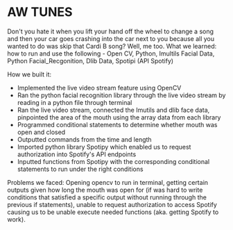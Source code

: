  # AW TUNES
Don't you hate it when you lift your hand off the wheel to change a song and then your car goes crashing into the car next to you because all you wanted to do was skip that Cardi B song? Well, me too.
What we learned: how to run and use the following - 
Open CV, Python, Imultils Facial Data, Python Facial_Recgonition, Dlib Data, Spotipi (API Spotify)

How we built it: 
- Implemented the live video stream feature using OpenCV
- Ran the python facial recognition library through the live video stream by reading in a python file through terminal
- Ran the live video stream, connected the Imutils and dlib face data, pinpointed the area of the mouth using the array data from each library
- Programmed conditional statements to determine whether mouth was open and closed 
- Outputted commands from the time and length
- Imported python library Spotipy which enabled us to request authorization into Spotify's API endpoints
- Inputted functions from Spotipy with the corresponding conditional statements to run under the right conditions

Problems we faced:
Opening opencv to run in terminal, getting certain outputs given how long the mouth was open for (if was hard to write conditions that satisfied a specific output without running through the previous if statements), unable to request authorization to access Spotify causing us to be unable execute needed functions (aka. getting Spotify to work).

